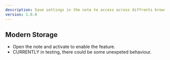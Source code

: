 ```yaml
---
description: Save settings in the note to access across diffrents browsers
version: 1.0.0
---
```


## Modern Storage

-   Open the note and activate to enable the feature.
-   CURRENTLY in testing, there could be some unexpeted behaviour.
